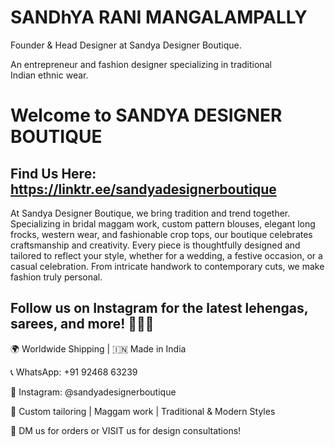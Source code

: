 # SANDhYA RANI MANGALAMPALLY
Founder & Head Designer at Sandya Designer Boutique.

An entrepreneur and fashion designer specializing in traditional Indian ethnic wear.

# Welcome to SANDYA DESIGNER BOUTIQUE
## Find Us Here: https://linktr.ee/sandyadesignerboutique

At Sandya Designer Boutique, we bring tradition and trend together. Specializing in bridal maggam work, custom pattern blouses, elegant long frocks, western wear, and fashionable crop tops, our boutique celebrates craftsmanship and creativity. Every piece is thoughtfully designed and tailored to reflect your style, whether for a wedding, a festive occasion, or a casual celebration. From intricate handwork to contemporary cuts, we make fashion truly personal.

## Follow us on Instagram for the latest lehengas, sarees, and more! 🧵👗💫
🌍 Worldwide Shipping | 🇮🇳 Made in India

📞 WhatsApp: ‪+91 92468 63239‬

📸 Instagram: @sandyadesignerboutique

🧵 Custom tailoring | Maggam work | Traditional & Modern Styles

📩 DM us for orders or VISIT us for design consultations!
